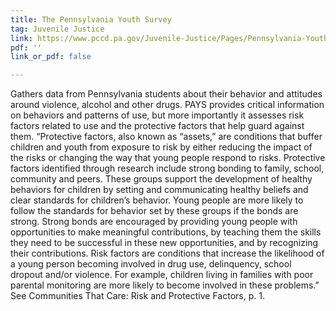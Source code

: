 ```yaml
---
title: The Pennsylvania Youth Survey
tag: Juvenile Justice
link: https://www.pccd.pa.gov/Juvenile-Justice/Pages/Pennsylvania-Youth-Survey-(PAYS).aspx
pdf: ''
link_or_pdf: false

---
```

Gathers data from Pennsylvania students about their behavior and attitudes around violence, alcohol and other drugs. PAYS provides critical information on behaviors and patterns of use, but more importantly it assesses risk factors related to use and the protective factors that help guard against them. “Protective factors, also known as “assets,” are conditions that buffer children and youth from exposure to risk by either reducing the impact of the risks or changing the way that young people respond to risks. Protective factors identified through research include strong bonding to family, school, community and peers. These groups support the development of healthy behaviors for children by setting and communicating healthy beliefs and clear standards for children’s behavior. Young people are more likely to follow the standards for behavior set by these groups if the bonds are strong. Strong bonds are encouraged by providing young people with opportunities to make meaningful contributions, by teaching them the skills they need to be successful in these new opportunities, and by recognizing their contributions. Risk factors are conditions that increase the likelihood of a young person becoming involved in drug use, delinquency, school dropout and/or violence. For example, children living in families with poor parental monitoring are more likely to become involved in these problems.” See Communities That Care: Risk and Protective Factors, p. 1.
